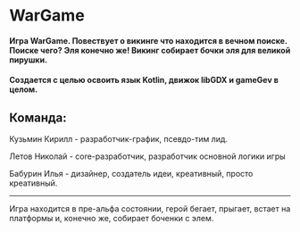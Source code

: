 # WarGame

#### Игра WarGame. Повествует о викинге что находится в вечном поиске. Поиске чего? Эля конечно же! Викинг собирает бочки эля для великой пирушки.

#### Создается с целью освоить язык Kotlin, движок libGDX и gameGev в целом.

## Команда: 

Кузьмин Кирилл - разработчик-график, псевдо-тим лид.

Летов Николай - core-разработчик, разработчик основной логики игры

Бабурин Илья - дизайнер, создатель идеи, креативный, просто креативный.
***
Игра находится в пре-альфа состоянии, герой бегает, прыгает, встает на платформы и, конечно же, собирает боченки с элем.
